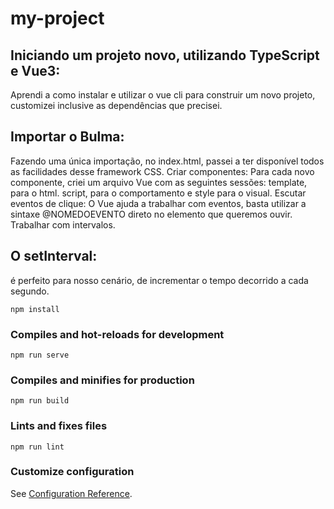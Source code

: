 
# my-project

## Iniciando um projeto novo, utilizando TypeScript e Vue3:
Aprendi a como instalar e utilizar o vue cli para construir um novo projeto, customizei inclusive as dependências que precisei.


## Importar o Bulma:
Fazendo uma única importação, no index.html, passei a ter disponível todos as facilidades desse framework CSS.
Criar componentes:
Para cada novo componente, criei um arquivo Vue com as seguintes sessões: template, para o html. script, para o comportamento e style para o visual.
Escutar eventos de clique:
O Vue ajuda a trabalhar com eventos, basta utilizar a sintaxe @NOMEDOEVENTO direto no elemento que queremos ouvir.
Trabalhar com intervalos.
## O setInterval: 
é perfeito para nosso cenário, de incrementar o tempo decorrido a cada segundo.
```
npm install
```

### Compiles and hot-reloads for development
```
npm run serve
```

### Compiles and minifies for production
```
npm run build
```

### Lints and fixes files
```
npm run lint
```

### Customize configuration
See [Configuration Reference](https://cli.vuejs.org/config/).
